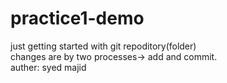 # practice1-demo
just getting started with git repoditory(folder)
<br>
changes are by two processes-> add and commit.
<br>
auther: syed majid